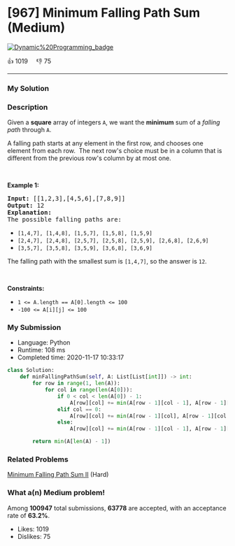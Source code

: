 # [967] Minimum Falling Path Sum (Medium)

[![Dynamic%20Programming_badge](https://img.shields.io/badge/topic-Dynamic%20Programming-green.svg)](https://leetcode.com/problems/minimum-falling-path-sum/) 

:+1: 1019 &nbsp; &nbsp; :thumbsdown: 75

---

### My Solution


### Description
<p>Given a <strong>square</strong> array of integers <code>A</code>, we want the <strong>minimum</strong> sum of a <em>falling path</em> through <code>A</code>.</p>

<p>A falling path starts at any element in the first row, and chooses one element from each row.&nbsp; The next row&#39;s choice must be in a column that is different from the previous row&#39;s column by at most one.</p>

<p>&nbsp;</p>

<p><strong>Example 1:</strong></p>

<pre>
<strong>Input: </strong><span id="example-input-1-1">[[1,2,3],[4,5,6],[7,8,9]]</span>
<strong>Output: </strong><span id="example-output-1">12</span>
<strong>Explanation: </strong>
The possible falling paths are:
</pre>

<ul>
	<li><code>[1,4,7], [1,4,8], [1,5,7], [1,5,8], [1,5,9]</code></li>
	<li><code>[2,4,7], [2,4,8], [2,5,7], [2,5,8], [2,5,9], [2,6,8], [2,6,9]</code></li>
	<li><code>[3,5,7], [3,5,8], [3,5,9], [3,6,8], [3,6,9]</code></li>
</ul>

<p>The falling path with the smallest sum is <code>[1,4,7]</code>, so the answer is <code>12</code>.</p>

<p>&nbsp;</p>
<p><strong>Constraints:</strong></p>

<ul>
	<li><code>1 &lt;= A.length == A[0].length &lt;= 100</code></li>
	<li><code>-100 &lt;= A[i][j] &lt;= 100</code></li>
</ul>



### My Submission

- Language: Python
- Runtime: 108 ms
- Completed time: 2020-11-17 10:33:17

```Python
class Solution:
    def minFallingPathSum(self, A: List[List[int]]) -> int:
        for row in range(1, len(A)):
            for col in range(len(A[0])):
                if 0 < col < len(A[0]) - 1:
                    A[row][col] += min(A[row - 1][col - 1], A[row - 1][col], A[row - 1][col + 1])
                elif col == 0:
                    A[row][col] += min(A[row - 1][col], A[row - 1][col + 1])
                else:
                    A[row][col] += min(A[row - 1][col - 1], A[row - 1][col])

        return min(A[len(A) - 1])
```


### Related Problems
[Minimum Falling Path Sum II](https://leetcode.com/problems/minimum-falling-path-sum-ii/) (Hard) <br>



### What a(n) Medium problem!
Among **100947** total submissions, **63778** are accepted, with an acceptance rate of **63.2%**. <br>

- Likes: 1019
- Dislikes: 75


